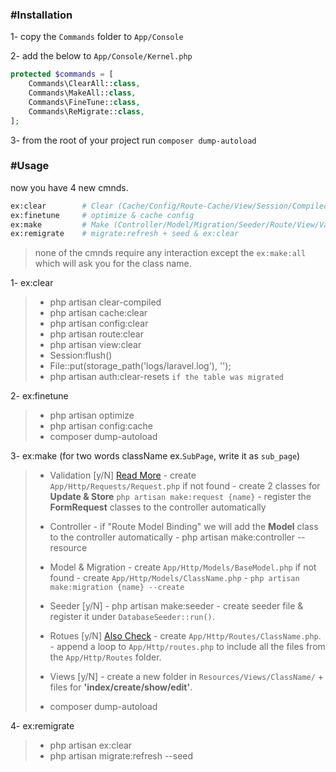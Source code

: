 ### #Installation
1- copy the `Commands` folder to `App/Console`

2- add the below to `App/Console/Kernel.php`

```php
protected $commands = [
    Commands\ClearAll::class,
    Commands\MakeAll::class,
    Commands\FineTune::class,
    Commands\ReMigrate::class,
];
```

3- from the root of your project run `composer dump-autoload`

### #Usage
now you have 4 new cmnds.

```bash
ex:clear        # Clear (Cache/Config/Route-Cache/View/Session/Compiled/Laravel-LogFile/Pass-Resets)
ex:finetune     # optimize & cache config
ex:make         # Make (Controller/Model/Migration/Seeder/Route/View/Validation)
ex:remigrate    # migrate:refresh + seed & ex:clear
```
> none of the cmnds require any interaction except the `ex:make:all` which will ask you for the class name.

1- ex:clear
>  - php artisan clear-compiled
>  - php artisan cache:clear
>  - php artisan config:clear
>  - php artisan route:clear
>  - php artisan view:clear
>  - Session:flush()
>  - File::put(storage_path('logs/laravel.log'), '');
>  - php artisan auth:clear-resets `if the table was migrated`

2- ex:finetune
>  - php artisan optimize
>  - php artisan config:cache
>  - composer dump-autoload

3- ex:make (for two words className ex.`SubPage`, write it as `sub_page`)
> - Validation [y/N] [Read More](https://ctf0.wordpress.com/2016/10/17/extend-formrequest-to-allow-more-functionality-in-laravel-v5-2/)
    - create `App/Http/Requests/Request.php` if not found
    - create 2 classes for **Update & Store** `php artisan make:request {name}`
    - register the **FormRequest** classes to the controller automatically
>
> - Controller
    - if "Route Model Binding" we will add the **Model** class to the controller automatically
    - php artisan make:controller --resource
>
> - Model & Migration
    - create `App/Http/Models/BaseModel.php` if not found
    - create `App/Http/Models/ClassName.php`
    - `php artisan make:migration {name} --create`
>
> - Seeder [y/N]
    - php artisan make:seeder
    - create seeder file & register it under `DatabaseSeeder::run()`.
>
> - Rotues [y/N] [Also Check](http://code4fun.io/post/how-to-share-data-with-all-views-in-laravel-5-3-the-right-way)
    - create `App/Http/Routes/ClassName.php`.
    - append a loop to `App/Http/routes.php` to include all the files from the `App/Http/Routes` folder.
>
> - Views [y/N]
    - create a new folder in `Resources/Views/ClassName/` + files for **'index/create/show/edit'**.
>
> - composer dump-autoload

4- ex:remigrate
>  - php artisan ex:clear
>  - php artisan migrate:refresh --seed
